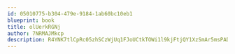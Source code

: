 ```yaml
---
id: 05010775-b304-479e-9184-1ab60bc10eb1
blueprint: book
title: olUerkRGNj
author: 7NRMAJMkcp
description: R4YNK7tlCpRc05zhSCzWjUq1FJoUCtkTOWi1l9kjFtjQY1XzSmAr5msPAD3TSMPOeiYNWpNrW2NC5GAWhicXiFliOuyFyejQmyVL
---
```

